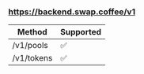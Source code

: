 ### https://backend.swap.coffee/v1

| Method                                   | Supported |
|------------------------------------------|-----------|
| /v1/pools                                | ✅        |
| /v1/tokens                               | ✅        |
